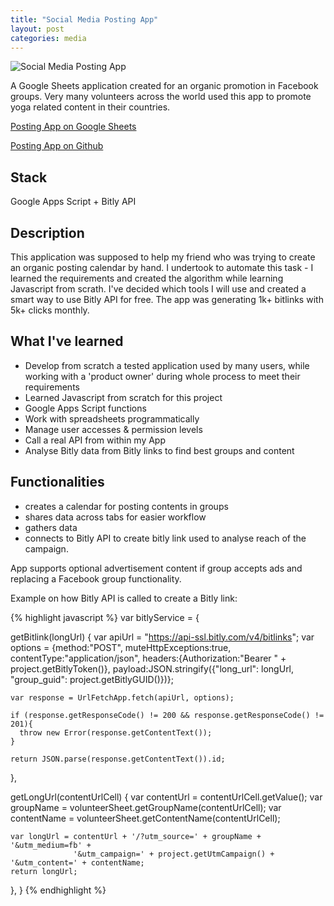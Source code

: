 ```yaml
---
title: "Social Media Posting App"
layout: post
categories: media
---
```


![Social Media Posting App](/assets/posting-app-thumbnail.JPG)

A Google Sheets application created for an organic promotion in Facebook groups. Very many volunteers across the world used this app to promote yoga related content in their countries.

[Posting App on Google Sheets][posting-app]

[Posting App on Github][github]


## Stack

Google Apps Script + Bitly API

## Description

This application was supposed to help my friend who was trying to create an organic posting calendar by hand. I undertook to automate this task - I learned the requirements and created the algorithm while learning Javascript from scrath. I've decided which tools I will use and created a smart way to use Bitly API for free. The app was generating 1k+ bitlinks with 5k+ clicks monthly.

## What I've learned

- Develop from scratch a tested application used by many users, while working with a 'product owner' during whole process to meet their requirements
- Learned Javascript from scratch for this project 
- Google Apps Script functions
- Work with spreadsheets programmatically
- Manage user accesses & permission levels
- Call a real API from within my App
- Analyse Bitly data from Bitly links to find best groups and content

## Functionalities
- creates a calendar for posting contents in groups
- shares data across tabs for easier workflow
- gathers data
- connects to Bitly API to create bitly link used to analyse reach of the campaign.

App supports optional advertisement content if group accepts ads and replacing a Facebook group functionality.

Example on how Bitly API is called to create a Bitly link:

{% highlight javascript %}
var bitlyService = {
  
  getBitlink(longUrl) { 
    var apiUrl = "https://api-ssl.bitly.com/v4/bitlinks";
    var options = {method:"POST", muteHttpExceptions:true, contentType:"application/json", headers:{Authorization:"Bearer " + project.getBitlyToken()},
                   payload:JSON.stringify({"long_url": longUrl, "group_guid": project.getBitlyGUID()})};
          
    var response = UrlFetchApp.fetch(apiUrl, options);
    
    if (response.getResponseCode() != 200 && response.getResponseCode() != 201){
      throw new Error(response.getContentText());
    }
    
    return JSON.parse(response.getContentText()).id;
  },
    
  getLongUrl(contentUrlCell) {
    var contentUrl = contentUrlCell.getValue();
    var groupName = volunteerSheet.getGroupName(contentUrlCell);
    var contentName = volunteerSheet.getContentName(contentUrlCell);
    
    var longUrl = contentUrl + '/?utm_source=' + groupName + '&utm_medium=fb' +
                  '&utm_campaign=' + project.getUtmCampaign() + '&utm_content=' + contentName;
    return longUrl;
  },
}
{% endhighlight %}

[posting-app]: https://docs.google.com/spreadsheets/d/1aEwVAFVsE5zDzhRyN-DG1fK8AJcUzxy-IGMHVpcl6wY/edit#gid=1071128398
[github]: https://github.com/viktorbobinski/Share-Nurture-Posting-App

